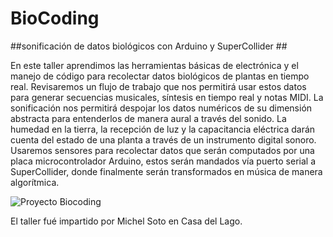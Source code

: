 # BioCoding # 
##sonificación de datos biológicos con Arduino y SuperCollider ##

En este taller aprendimos las herramientas básicas de electrónica y el manejo de código para recolectar datos biológicos de plantas en tiempo real. Revisaremos un flujo de trabajo que nos permitirá usar estos datos para generar secuencias musicales, síntesis en tiempo real y notas MIDI. La sonificación nos permitirá despojar los datos numéricos de su dimensión abstracta para entenderlos de manera aural a través del sonido. La humedad en la tierra, la recepción de luz y la capacitancia eléctrica darán cuenta del estado de una planta a través de un instrumento digital sonoro. Usaremos sensores para recolectar datos que serán computados por una placa microcontrolador Arduino, estos serán mandados vía puerto serial a SuperCollider, donde finalmente serán transformados en música de manera algorítmica.

![Proyecto Biocoding](https://user-images.githubusercontent.com/5075701/206824179-63f8b45b-74a9-4e8c-9fed-eedaead5501c.png)

El taller fué impartido por Michel Soto en Casa del Lago.

